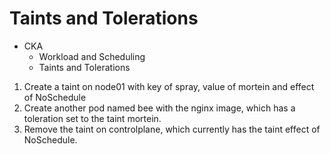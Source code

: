 # Taints and Tolerations


 - CKA
    - Workload and Scheduling
    - Taints and Tolerations

1. Create a taint on node01 with key of spray, value of mortein and effect of NoSchedule
2. Create another pod named bee with the nginx image, which has a toleration set to the taint mortein.
3. Remove the taint on controlplane, which currently has the taint effect of NoSchedule.